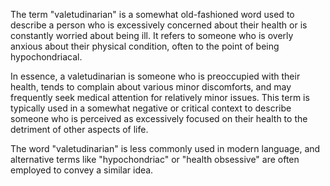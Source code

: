 The term "valetudinarian" is a somewhat old-fashioned word used to describe a person who is excessively concerned about their health or is constantly worried about being ill. It refers to someone who is overly anxious about their physical condition, often to the point of being hypochondriacal.

In essence, a valetudinarian is someone who is preoccupied with their health, tends to complain about various minor discomforts, and may frequently seek medical attention for relatively minor issues. This term is typically used in a somewhat negative or critical context to describe someone who is perceived as excessively focused on their health to the detriment of other aspects of life.

The word "valetudinarian" is less commonly used in modern language, and alternative terms like "hypochondriac" or "health obsessive" are often employed to convey a similar idea.